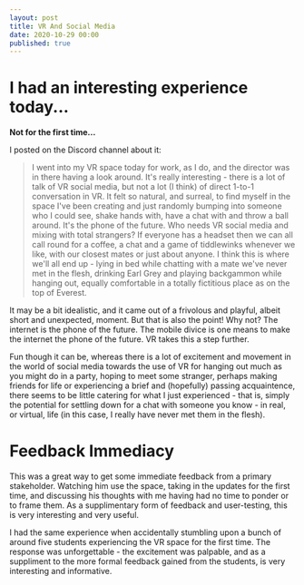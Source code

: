 ```yaml
---
layout: post
title: VR And Social Media
date: 2020-10-29 00:00
published: true
---
```


# I had an interesting experience today... 

**Not for the first time...**

I posted on the Discord channel about it: 

> I went into my VR space today for work, as I do, and the director was in there  having a look around. It's really interesting - there is a lot of talk of VR social media, but not a lot (I think) of direct 1-to-1 conversation in VR. It felt so natural, and surreal, to find myself in the space I've been creating and just randomly bumping into someone who I could see, shake hands with, have a chat with and throw a ball around. It's the phone of the future. Who needs VR social media and mixing with total strangers? If everyone has a headset then we can all call round for a coffee, a chat and a game of tiddlewinks whenever we like, with our closest mates or just about anyone. I think this is where we'll all end up - lying in bed while chatting with a mate we've never met in the flesh, drinking Earl Grey and playing backgammon while hanging out, equally comfortable in a totally fictitious place as on the top of Everest.

It may be a bit idealistic, and it came out of a frivolous and playful, albeit short and unexpected, moment. But that is also the point! Why not? The internet is the phone of the future. The mobile divice is one means to make the internet the phone of the future. VR takes this a step further. 

Fun though it can be, whereas there is a lot of excitement and movement in the world of social media towards the use of VR for hanging out much as you might do in a party, hoping to meet some stranger, perhaps making friends for life or experiencing a brief and (hopefully) passing acquaintence, there seems to be little catering for what I just experienced - that is, simply the potential for settling down for a chat with someone you know - in real, or virtual, life (in this case, I really have never met them in the flesh). 

# Feedback Immediacy

This was a great way to get some immediate feedback from a primary stakeholder. Watching him use the space, taking in the updates for the first time, and discussing his thoughts with me having had no time to ponder or to frame them. As a supplimentary form of feedback and user-testing, this is very interesting and very useful.

I had the same experience when accidentally stumbling upon a bunch of around five students experiencing the VR space for the first time. The response was unforgettable - the excitement was palpable, and as a suppliment to the more formal feedback gained from the students, is very interesting and informative.

